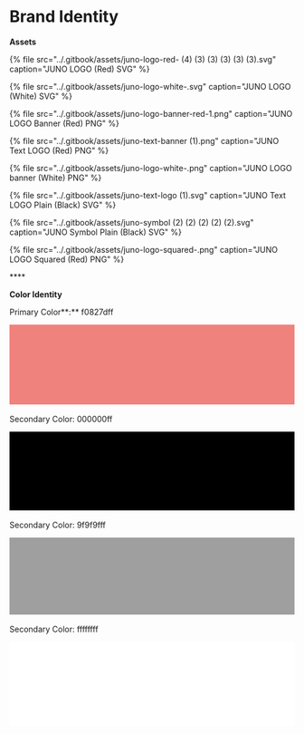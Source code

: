 # Brand Identity

**Assets**

{% file src="../.gitbook/assets/juno-logo-red- \(4\) \(3\) \(3\) \(3\) \(3\) \(3\).svg" caption="JUNO LOGO \(Red\) SVG" %}

{% file src="../.gitbook/assets/juno-logo-white-.svg" caption="JUNO LOGO \(White\) SVG" %}

{% file src="../.gitbook/assets/juno-logo-banner-red-1.png" caption="JUNO LOGO Banner \(Red\) PNG" %}

{% file src="../.gitbook/assets/juno-text-banner \(1\).png" caption="JUNO Text LOGO \(Red\) PNG" %}

{% file src="../.gitbook/assets/juno-logo-white-.png" caption="JUNO LOGO banner \(White\) PNG" %}

{% file src="../.gitbook/assets/juno-text-logo \(1\).svg" caption="JUNO Text LOGO Plain \(Black\) SVG" %}

{% file src="../.gitbook/assets/juno-symbol \(2\) \(2\) \(2\) \(2\) \(2\).svg" caption="JUNO Symbol Plain \(Black\) SVG" %}

{% file src="../.gitbook/assets/juno-logo-squared-.png" caption="JUNO LOGO Squared \(Red\) PNG" %}

\*\*\*\*

**Color Identity**

Primary Color**:** f0827dff

![](../.gitbook/assets/juno-primary-color%20%281%29%20%281%29%20%281%29%20%281%29%20%281%29.png)

Secondary Color: 000000ff

![](../.gitbook/assets/juno-secondary-color-black-.png)

Secondary Color: 9f9f9fff

![](../.gitbook/assets/juno-secondary-color-grey-.png)

Secondary Color: ffffffff

![](../.gitbook/assets/juno-secondary-color-white-.png)

